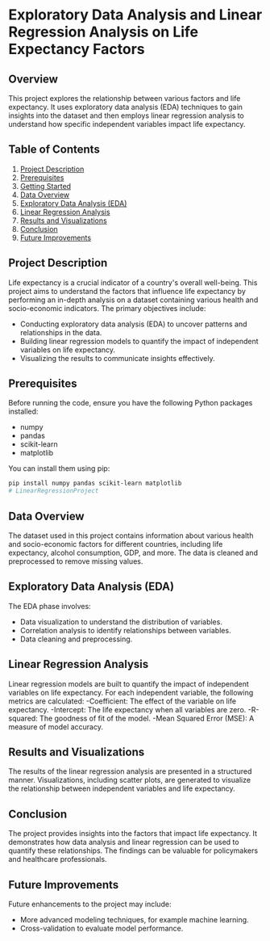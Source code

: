 # Exploratory Data Analysis and Linear Regression Analysis on Life Expectancy Factors

## Overview

This project explores the relationship between various factors and life expectancy. It uses exploratory data analysis (EDA) techniques to gain insights into the dataset and then employs linear regression analysis to understand how specific independent variables impact life expectancy.

## Table of Contents

1. [Project Description](#project-description)
2. [Prerequisites](#prerequisites)
3. [Getting Started](#getting-started)
4. [Data Overview](#data-overview)
5. [Exploratory Data Analysis (EDA)](#exploratory-data-analysis-eda)
6. [Linear Regression Analysis](#linear-regression-analysis)
7. [Results and Visualizations](#results-and-visualizations)
8. [Conclusion](#conclusion)
9. [Future Improvements](#future-improvements)

## Project Description

Life expectancy is a crucial indicator of a country's overall well-being. This project aims to understand the factors that influence life expectancy by performing an in-depth analysis on a dataset containing various health and socio-economic indicators. The primary objectives include:

- Conducting exploratory data analysis (EDA) to uncover patterns and relationships in the data.
- Building linear regression models to quantify the impact of independent variables on life expectancy.
- Visualizing the results to communicate insights effectively.

## Prerequisites

Before running the code, ensure you have the following Python packages installed:

- numpy
- pandas
- scikit-learn
- matplotlib

You can install them using pip:

```bash
pip install numpy pandas scikit-learn matplotlib
# LinearRegressionProject
```

## Data Overview
The dataset used in this project contains information about various health and socio-economic factors for different countries, including life expectancy, alcohol consumption, GDP, and more. The data is cleaned and preprocessed to remove missing values.

## Exploratory Data Analysis (EDA)
The EDA phase involves:
- Data visualization to understand the distribution of variables.
- Correlation analysis to identify relationships between variables.
- Data cleaning and preprocessing.

## Linear Regression Analysis
Linear regression models are built to quantify the impact of independent variables on life expectancy. For each independent variable, the following metrics are calculated:
-Coefficient: The effect of the variable on life expectancy.
-Intercept: The life expectancy when all variables are zero.
-R-squared: The goodness of fit of the model.
-Mean Squared Error (MSE): A measure of model accuracy.

## Results and Visualizations
The results of the linear regression analysis are presented in a structured manner. Visualizations, including scatter plots, are generated to visualize the relationship between independent variables and life expectancy.

## Conclusion
The project provides insights into the factors that impact life expectancy. It demonstrates how data analysis and linear regression can be used to quantify these relationships. The findings can be valuable for policymakers and healthcare professionals.

## Future Improvements
Future enhancements to the project may include:
- More advanced modeling techniques, for example machine learning. 
- Cross-validation to evaluate model performance.
